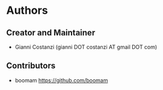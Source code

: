 # Authors

## Creator and Maintainer

  * Gianni Costanzi (gianni DOT costanzi AT gmail DOT com)

## Contributors

  * boomam <https://github.com/boomam>
